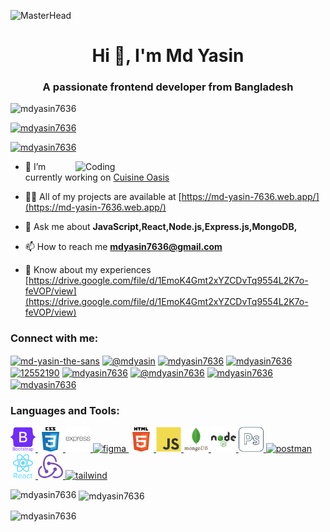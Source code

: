![MasterHead](https://i.ibb.co/HFK6bVh/Black-and-Red-Tech-Data-Analyst-Linked-In-Banner.png)
<h1 align="center">Hi 👋, I'm Md Yasin</h1>
<h3 align="center">A passionate frontend developer from Bangladesh</h3>

<p align="left"> <img src="https://komarev.com/ghpvc/?username=mdyasin7636&label=Profile%20views&color=0e75b6&style=flat" alt="mdyasin7636" /> </p>

<p align="left"> <a href="https://github.com/ryo-ma/github-profile-trophy"><img src="https://github-profile-trophy.vercel.app/?username=mdyasin7636" alt="mdyasin7636" /></a> </p>

<p align="left"> <a href="https://twitter.com/mdyasin7636" target="blank"><img src="https://img.shields.io/twitter/follow/mdyasin7636?logo=twitter&style=for-the-badge" alt="mdyasin7636" /></a> </p>

<img align="right" alt="Coding" width="400" src="https://i.ibb.co/xSbKhW8/68747470733a2f2f63646e2e6472696262626c652e636f6d2f75736572732f3733303730332f73637265656e73686f74732f.gif">

- 🔭 I’m currently working on [Cuisine Oasis](https://cuisine-oasis.web.app/)

- 👨‍💻 All of my projects are available at [https://md-yasin-7636.web.app/](https://md-yasin-7636.web.app/)

- 💬 Ask me about **JavaScript,React,Node.js,Express.js,MongoDB,**

- 📫 How to reach me **mdyasin7636@gmail.com**

- 📄 Know about my experiences [https://drive.google.com/file/d/1EmoK4Gmt2xYZCDvTq9554L2K7o-feVOP/view](https://drive.google.com/file/d/1EmoK4Gmt2xYZCDvTq9554L2K7o-feVOP/view)

<h3 align="left">Connect with me:</h3>
<p align="left">
<a href="https://codepen.io/md-yasin-the-sans" target="blank"><img align="center" src="https://raw.githubusercontent.com/rahuldkjain/github-profile-readme-generator/master/src/images/icons/Social/codepen.svg" alt="md-yasin-the-sans" height="30" width="40" /></a>
<a href="https://dev.to/@mdyasin" target="blank"><img align="center" src="https://raw.githubusercontent.com/rahuldkjain/github-profile-readme-generator/master/src/images/icons/Social/devto.svg" alt="@mdyasin" height="30" width="40" /></a>
<a href="https://twitter.com/mdyasin7636" target="blank"><img align="center" src="https://raw.githubusercontent.com/rahuldkjain/github-profile-readme-generator/master/src/images/icons/Social/twitter.svg" alt="mdyasin7636" height="30" width="40" /></a>
<a href="https://linkedin.com/in/mdyasin7636" target="blank"><img align="center" src="https://raw.githubusercontent.com/rahuldkjain/github-profile-readme-generator/master/src/images/icons/Social/linked-in-alt.svg" alt="mdyasin7636" height="30" width="40" /></a>
<a href="https://stackoverflow.com/users/12552190" target="blank"><img align="center" src="https://raw.githubusercontent.com/rahuldkjain/github-profile-readme-generator/master/src/images/icons/Social/stack-overflow.svg" alt="12552190" height="30" width="40" /></a>
<a href="https://fb.com/mdyasin7636" target="blank"><img align="center" src="https://raw.githubusercontent.com/rahuldkjain/github-profile-readme-generator/master/src/images/icons/Social/facebook.svg" alt="mdyasin7636" height="30" width="40" /></a>
<a href="https://medium.com/@mdyasin7636" target="blank"><img align="center" src="https://raw.githubusercontent.com/rahuldkjain/github-profile-readme-generator/master/src/images/icons/Social/medium.svg" alt="@mdyasin7636" height="30" width="40" /></a>
<a href="https://www.hackerrank.com/mdyasin7636" target="blank"><img align="center" src="https://raw.githubusercontent.com/rahuldkjain/github-profile-readme-generator/master/src/images/icons/Social/hackerrank.svg" alt="mdyasin7636" height="30" width="40" /></a>
<a href="https://www.leetcode.com/mdyasin7636" target="blank"><img align="center" src="https://raw.githubusercontent.com/rahuldkjain/github-profile-readme-generator/master/src/images/icons/Social/leet-code.svg" alt="mdyasin7636" height="30" width="40" /></a>
</p>

<h3 align="left">Languages and Tools:</h3>
<p align="left"> <a href="https://getbootstrap.com" target="_blank" rel="noreferrer"> <img src="https://raw.githubusercontent.com/devicons/devicon/master/icons/bootstrap/bootstrap-plain-wordmark.svg" alt="bootstrap" width="40" height="40"/> </a> <a href="https://www.w3schools.com/css/" target="_blank" rel="noreferrer"> <img src="https://raw.githubusercontent.com/devicons/devicon/master/icons/css3/css3-original-wordmark.svg" alt="css3" width="40" height="40"/> </a> <a href="https://expressjs.com" target="_blank" rel="noreferrer"> <img src="https://raw.githubusercontent.com/devicons/devicon/master/icons/express/express-original-wordmark.svg" alt="express" width="40" height="40"/> </a> <a href="https://www.figma.com/" target="_blank" rel="noreferrer"> <img src="https://www.vectorlogo.zone/logos/figma/figma-icon.svg" alt="figma" width="40" height="40"/> </a> <a href="https://www.w3.org/html/" target="_blank" rel="noreferrer"> <img src="https://raw.githubusercontent.com/devicons/devicon/master/icons/html5/html5-original-wordmark.svg" alt="html5" width="40" height="40"/> </a> <a href="https://developer.mozilla.org/en-US/docs/Web/JavaScript" target="_blank" rel="noreferrer"> <img src="https://raw.githubusercontent.com/devicons/devicon/master/icons/javascript/javascript-original.svg" alt="javascript" width="40" height="40"/> </a> <a href="https://www.mongodb.com/" target="_blank" rel="noreferrer"> <img src="https://raw.githubusercontent.com/devicons/devicon/master/icons/mongodb/mongodb-original-wordmark.svg" alt="mongodb" width="40" height="40"/> </a> <a href="https://nodejs.org" target="_blank" rel="noreferrer"> <img src="https://raw.githubusercontent.com/devicons/devicon/master/icons/nodejs/nodejs-original-wordmark.svg" alt="nodejs" width="40" height="40"/> </a> <a href="https://www.photoshop.com/en" target="_blank" rel="noreferrer"> <img src="https://raw.githubusercontent.com/devicons/devicon/master/icons/photoshop/photoshop-line.svg" alt="photoshop" width="40" height="40"/> </a> <a href="https://postman.com" target="_blank" rel="noreferrer"> <img src="https://www.vectorlogo.zone/logos/getpostman/getpostman-icon.svg" alt="postman" width="40" height="40"/> </a> <a href="https://reactjs.org/" target="_blank" rel="noreferrer"> <img src="https://raw.githubusercontent.com/devicons/devicon/master/icons/react/react-original-wordmark.svg" alt="react" width="40" height="40"/> </a> <a href="https://redux.js.org" target="_blank" rel="noreferrer"> <img src="https://raw.githubusercontent.com/devicons/devicon/master/icons/redux/redux-original.svg" alt="redux" width="40" height="40"/> </a> <a href="https://tailwindcss.com/" target="_blank" rel="noreferrer"> <img src="https://www.vectorlogo.zone/logos/tailwindcss/tailwindcss-icon.svg" alt="tailwind" width="40" height="40"/> </a> </p>

<p><img align="left" src="https://github-readme-stats.vercel.app/api/top-langs?username=mdyasin7636&show_icons=true&locale=en&layout=compact" alt="mdyasin7636" /></p>

<p>&nbsp;<img align="center" src="https://github-readme-stats.vercel.app/api?username=mdyasin7636&show_icons=true&locale=en" alt="mdyasin7636" /></p>

<p><img align="center" src="https://github-readme-streak-stats.herokuapp.com/?user=mdyasin7636&" alt="mdyasin7636" /></p>
